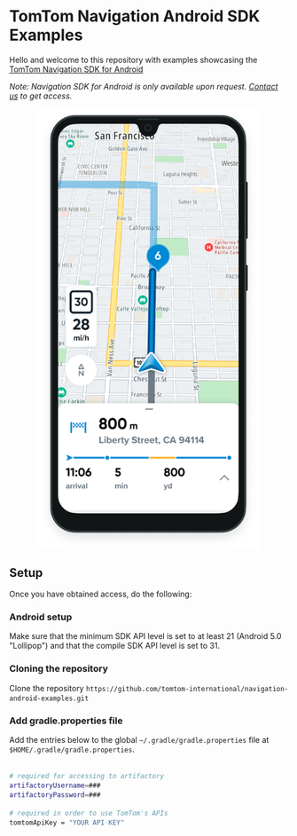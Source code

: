 
# TomTom Navigation Android SDK Examples

Hello and welcome to this repository with examples showcasing the [TomTom Navigation SDK for Android](https://developer.tomtom.com/android/navigation/documentation/overview/introduction) 

*Note: Navigation SDK for Android is only available upon request. [Contact us](https://developer.tomtom.com/tomtom-sdk-for-android/request-access "Contact us") to get access.*

<div align="center">
  <img align="center" src=".github/nav-sdk-phone.png" width="400"/>
</div>

## Setup
Once you have obtained access, do the following:

### Android setup
Make sure that the minimum SDK API level is set to at least 21 (Android 5.0 "Lollipop") and that the compile SDK API level is set to 31.

### Cloning the repository
Clone the repository `https://github.com/tomtom-international/navigation-android-examples.git`

### Add gradle.properties file
Add the entries below to the global `~/.gradle/gradle.properties` file at `$HOME/.gradle/gradle.properties`.

```bash

# required for accessing to artifactory
artifactoryUsername=###
artifactoryPassword=###

# required in order to use TomTom's APIs
tomtomApiKey = "YOUR API KEY"
```

